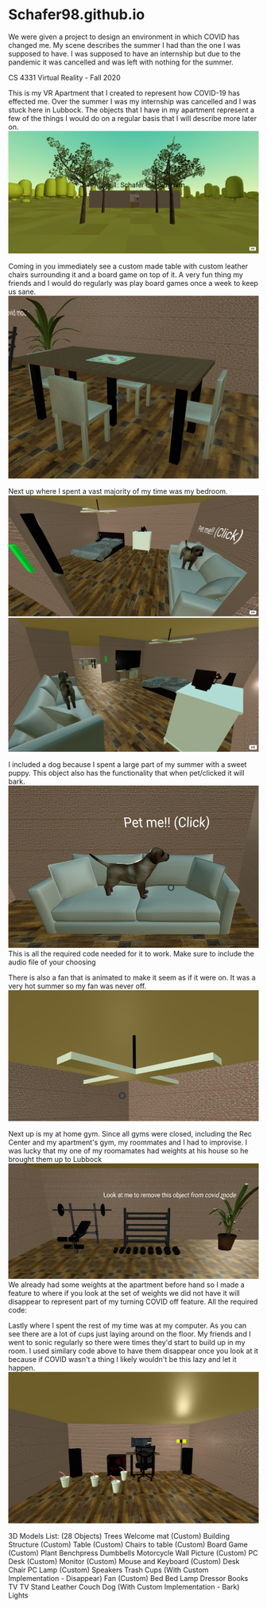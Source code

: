 # Schafer98.github.io
We were given a project to design an environment in which COVID has changed me.  My scene describes the summer I had than the one I was supposed to have.  I was supposed to have an internship but due to the pandemic it was cancelled and was left with nothing for the summer.


CS 4331 Virtual Reality - Fall 2020

This is my VR Apartment that I created to represent how COVID-19 has effected me.  Over the summer I was my internship was cancelled and I was stuck here in Lubbock.  The objects that I have in my apartment represent a few of the things I would do on a regular basis that I will describe more later on.
![Image of Apartment Outside](https://github.com/Schafer98/Schafer98.github.io/blob/master/images/ReportImages/MyApt.PNG)


Coming in you immediately see a custom made table with custom leather chairs surrounding it and a board game on top of it.  A very fun thing my friends and I would do regularly was play board games once a week to keep us sane.
![Image of TableChairsBoardGame](https://github.com/Schafer98/Schafer98.github.io/blob/master/images/ReportImages/TableAndChairs.PNG)


Next up where I spent a vast majority of my time was my bedroom.  
![Image of RoomPic1](https://github.com/Schafer98/Schafer98.github.io/blob/master/images/ReportImages/RoomPic1.PNG)
![Image of RoomPic2](https://github.com/Schafer98/Schafer98.github.io/blob/master/images/ReportImages/RoomPic2.PNG)

I included a dog because I spent a large part of my summer with a sweet puppy.  This object also has the functionality that when pet/clicked it will bark.
![Image of Dog](https://github.com/Schafer98/Schafer98.github.io/blob/master/images/ReportImages/Dog.PNG)
This is all the required code needed for it to work.  Make sure to include the audio file of your choosing
<a-entity gltf-model="#Dog" scale=".03 .03 .03" position="5.5 0.45 1.3" rotation="0 0 0" sound="src: url(DogBark.mp3); on: click" class="intersectable"></a-entity>

There is also a fan that is animated to make it seem as if it were on.  It was a very hot summer so my fan was never off.
![Image of Fan](https://github.com/Schafer98/Schafer98.github.io/blob/master/images/ReportImages/MovingFan.PNG)


Next up is my at home gym.  Since all gyms were closed, including the Rec Center and my apartment's gym, my roommates and I had to improvise.  I was lucky that my one of my roomamates had weights at his house so he brought them up to Lubbock
![Image of Gym](https://github.com/Schafer98/Schafer98.github.io/blob/master/images/ReportImages/Weights.PNG)
We already had some weights at the apartment before hand so I made a feature to where if you look at the set of weights we did not have it will disappear to represent part of my turning COVID off feature.
All the required code:
<a-entity gltf-model="#WeightRoom" scale="1 1 1" position="-2.5 .6 4.25" rotation="0 -90 0" event-set__makevisible="_event: mouseleave; visible: false" class="intersectable">


Lastly where I spent the rest of my time was at my computer.  As you can see there are a lot of cups just laying around on the floor.  My friends and I went to sonic regularly so there were times they'd start to build up in my room.  I used similary code above to have them disappear once you look at it because if COVID wasn't a thing I likely wouldn't be this lazy and let it happen.
![Image of PC](https://github.com/Schafer98/Schafer98.github.io/blob/master/images/ReportImages/PCarea.PNG)
        <a-entity gltf-model="#TrashCup" scale=".9 .9 .9" position="20 0 0" rotation="0 225 0" event-set__makevisible="_event: mouseleave; visible: false" class="intersectable"></a-entity>
        <a-entity gltf-model="#TrashCup" scale=".9 .9 .9" position="19 0 .5" rotation="0 225 0" event-set__makevisible="_event: mouseleave; visible: false" class="intersectable"></a-entity>
        <a-entity gltf-model="#TrashCup" scale=".9 .9 .9" position="19.8 0 1" rotation="0 225 0" event-set__makevisible="_event: mouseleave; visible: false" class="intersectable"></a-entity>
        <a-entity gltf-model="#TrashCup" scale=".9 .9 .9" position="18.5 0 2" rotation="0 225 0" event-set__makevisible="_event: mouseleave; visible: false" class="intersectable"></a-entity>
        <a-entity gltf-model="#TrashCup" scale=".9 .9 .9" position="18 0 .5" rotation="0 225 0" event-set__makevisible="_event: mouseleave; visible: false" class="intersectable"></a-entity>
        
        
        
        
        
3D Models List:  (28 Objects)
        Trees
        Welcome mat (Custom)
        Building Structure (Custom)
        Table (Custom)
        Chairs to table (Custom)
        Board Game (Custom)
        Plant
        Benchpress
        Dumbbells
        Motorcycle Wall Picture (Custom)
        PC Desk (Custom)
        Monitor (Custom)
        Mouse and Keyboard (Custom)
        Desk Chair
        PC
        Lamp (Custom)
        Speakers
        Trash Cups (With Custom Implementation - Disappear)
        Fan (Custom)
        Bed
        Bed Lamp
        Dressor 
        Books
        TV
        TV Stand
        Leather Couch
        Dog (With Custom Implementation - Bark)
        Lights
        
